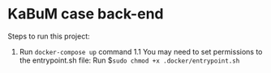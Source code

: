 # KaBuM case back-end

Steps to run this project:

1. Run `docker-compose up` command
  1.1 You may need to set permissions to the entrypoint.sh file:
  Run $`sudo chmod +x .docker/entrypoint.sh`

